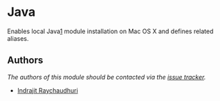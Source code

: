 Java
====

Enables local Java[1] module installation on Mac OS X and defines related aliases.

Authors
-------

*The authors of this module should be contacted via the [issue tracker][2].*

  - [Indrajit Raychaudhuri](https://github.com/indrajitr)

[1]: http://www.oracle.com/technetwork/java
[2]: https://github.com/indrajitr/prezto/issues

